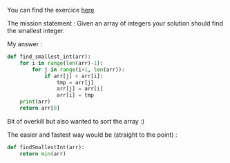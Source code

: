 You can find the exercice <a href="https://www.codewars.com/kata/55a2d7ebe362935a210000b2/train/python"> here </a>

The mission statement :
Given an array of integers your solution should find the smallest integer.

My answer :
```Python
def find_smallest_int(arr):
    for i in range(len(arr)-1):
        for j in range(i+1, len(arr)):
            if arr[j] < arr[i]:
                tmp = arr[j]
                arr[j] = arr[i]
                arr[i] = tmp
    print(arr)
    return arr[0]
```
Bit of overkill but also wanted to sort the array :)

The easier and fastest way would be (straight to the point) :

```Python
def findSmallestInt(arr):
    return min(arr)
```
